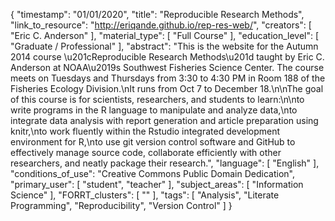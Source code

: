 {
    "timestamp": "01/01/2020",
    "title": "Reproducible Research Methods",
    "link_to_resource": "http://eriqande.github.io/rep-res-web/",
    "creators": [
        "Eric C. Anderson"
    ],
    "material_type": [
        "Full Course"
    ],
    "education_level": [
        "Graduate / Professional"
    ],
    "abstract": "This is the website for the Autumn 2014 course \u201cReproducible Research Methods\u201d taught by Eric C. Anderson at NOAA\u2019s Southwest Fisheries Science Center. The course meets on Tuesdays and Thursdays from 3:30 to 4:30 PM in Room 188 of the Fisheries Ecology Division.\nIt runs from Oct 7 to December 18.\n\nThe goal of this course is for scientists, researchers, and students to learn:\n\nto write programs in the R language to manipulate and analyze data,\nto integrate data analysis with report generation and article preparation using knitr,\nto work fluently within the Rstudio integrated development environment for R,\nto use git version control software and GitHub to effectively manage source code, collaborate efficiently with other researchers, and neatly package their research.",
    "language": [
        "English"
    ],
    "conditions_of_use": "Creative Commons Public Domain Dedication",
    "primary_user": [
        "student",
        "teacher"
    ],
    "subject_areas": [
        "Information Science"
    ],
    "FORRT_clusters": [
        ""
    ],
    "tags": [
        "Analysis",
        "Literate Programming",
        "Reproducibility",
        "Version Control"
    ]
}